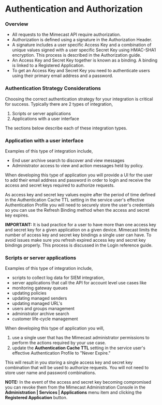 # Authentication and Authorization

### Overview
* All requests to the Mimecast API require authorization.
* Authorization is defined using a signature in the Authorization Header.
* A signature includes a user specific Access Key and a combination of unique values signed with a user specific Secret Key using HMAC-SHA1 encryption. This process is described in the Authorization guide.
* An Access Key and Secret Key together is known as a binding. A binding is linked to a Registered Application.
* To get an Access Key and Secret Key you need to authenticate users using their primary email address and a password.

### Authentication Strategy Considerations
Choosing the correct authentication strategy for your integration is critical for success. Typically there are 2 types of integration, 

1. Scripts or server applications
2. Applications with a user interface

The sections below describe each of these integration types.

### Application with a user interface
Examples of this type of integration include,

* End user archive search to discover and view messages
* Administrator access to view and action messages held by policy.

When developing this type of application you will provide a UI for the user to add their email address and password in order to login and receive the access and secret keys required to authorize requests.

As access key and secret key values expire after the period of time defined in the Authentication Cache TTL setting in the service user's effective Authentication Profile you will need to securely store the user's credentials so you can use the Refresh Binding method when the access and secret key expires.

**IMPORTANT:** It is bad practice for a user to have more than one access key and secret key for a given application on a given device. Mimecast limits the number of access key and secret key bindings a single user can have. To avoid issues make sure you refresh expired access key and secret key bindings properly. This process is discussed in the Login reference guide.

### Scripts or server applications
Examples of this type of integration include,

* scripts to collect log data for SIEM integration,
* server applications that call the API for account level use cases like
 * monitoring gateway queues
 * updating policies
 * updating managed senders
 * updating managed URL's
 * users and groups management
 * administrator archive search
 * customer life-cycle management

 When developing this type of application you will,

1. use a single user that has the Mimecast administrator permissions to perform the actions required by your use case.
2. update the **Authentication Cache TTL** setting in the service user's effective Authentication Profile to "Never Expire."

This will result in you storing a single access key and secret key combination that will be used to authorize requests. You will not need to store user name and password combinations.

**NOTE:** In the event of the access and secret key becoming compromised you can revoke them from the Mimecast Administration Console in the **Administration | Services | Applications** menu item and clicking the **Registered Application** button. 
